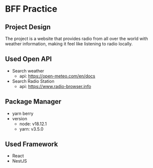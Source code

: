 # BFF Practice

## Project Design
The project is a website that provides radio from all over the world with weather information, making it feel like listening to radio locally.

## Used Open API
- Search weather
    - api: https://open-meteo.com/en/docs
- Search Radio Station
    - api: https://www.radio-browser.info

## Package Manager
- yarn berry
- version
    - node: v18.12.1
    - yarn: v3.5.0
## Used Framework
- React
- NestJS
